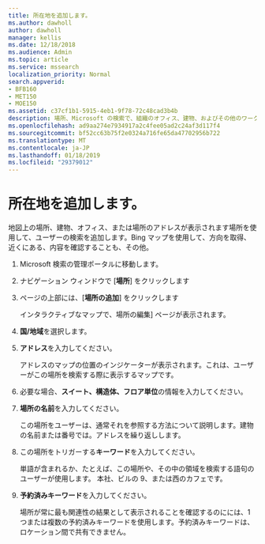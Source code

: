 ```yaml
---
title: 所在地を追加します。
ms.author: dawholl
author: dawholl
manager: kellis
ms.date: 12/18/2018
ms.audience: Admin
ms.topic: article
ms.service: mssearch
localization_priority: Normal
search.appverid:
- BFB160
- MET150
- MOE150
ms.assetid: c37cf1b1-5915-4eb1-9f78-72c48cad3b4b
description: 場所、Microsoft の検索で、組織のオフィス、建物、およびその他のワークスペースが表示されますので、作業の結果を追加します。
ms.openlocfilehash: ad9aa274e7934917a2c4fee05ad2c24af3d117f4
ms.sourcegitcommit: bf52cc63b75f2e0324a716fe65da47702956b722
ms.translationtype: MT
ms.contentlocale: ja-JP
ms.lasthandoff: 01/18/2019
ms.locfileid: "29379012"
---
```

# <a name="add-a-location"></a>所在地を追加します。

地図上の場所、建物、オフィス、または場所のアドレスが表示されます場所を使用して、ユーザーの検索を追加します。Bing マップを使用して、方向を取得、近くにある、内容を確認することも、その他。
  
1. Microsoft 検索の管理ポータルに移動します。
    
2. ナビゲーション ウィンドウで [**場所**] をクリックします
    
3. ページの上部には、[**場所の追加**] をクリックします
    
    インタラクティブなマップで、場所の編集] ページが表示されます。
    
4. **国/地域**を選択します。
    
5. **アドレス**を入力してください。
    
    アドレスのマップの位置のインジケーターが表示されます。これは、ユーザーがこの場所を検索する際に表示するマップです。
    
6. 必要な場合、**スイート、構造体、フロア単位**の情報を入力してください。 
    
7. **場所の名前**を入力してください。
    
    この場所をユーザーは、通常それを参照する方法について説明します。建物の名前または番号では。アドレスを繰り返しします。
    
8. この場所をトリガーする**キーワード**を入力してください。 
    
    単語が含まれるか、たとえば、この場所や、その中の領域を検索する語句のユーザーが使用します。 本社、ビルの 9、または西のカフェです。
    
9. **予約済みキーワード**を入力してください。
    
    場所が常に最も関連性の結果として表示されることを確認するのにには、1 つまたは複数の予約済みキーワードを使用します。予約済みキーワードは、ロケーション間で共有できません。

  

